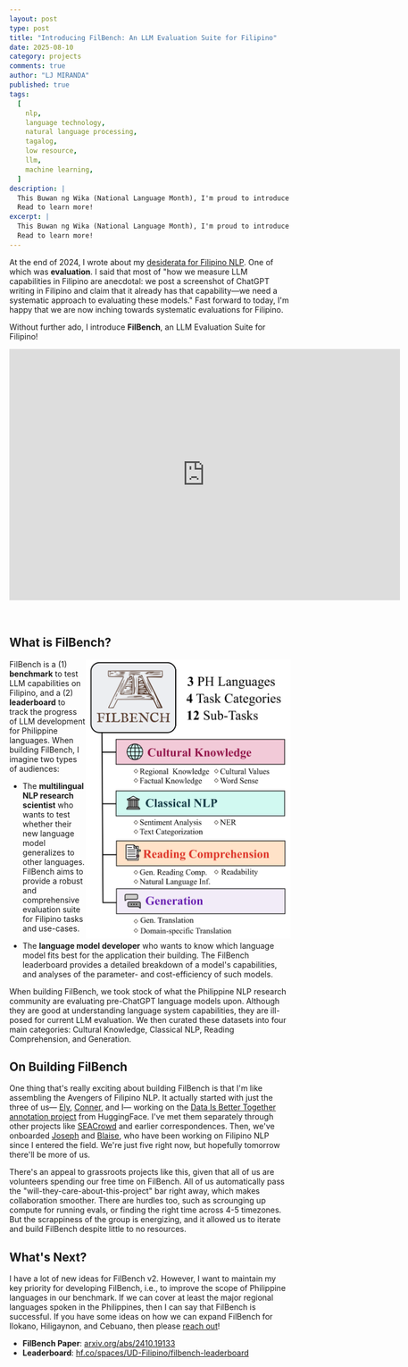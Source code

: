 ```yaml
---
layout: post
type: post
title: "Introducing FilBench: An LLM Evaluation Suite for Filipino"
date: 2025-08-10
category: projects
comments: true
author: "LJ MIRANDA"
published: true
tags:
  [
    nlp,
    language technology,
    natural language processing,
    tagalog,
    low resource,
    llm,
    machine learning,
  ]
description: |
  This Buwan ng Wika (National Language Month), I'm proud to introduce FilBench, a big step forward in Filipino NLP evaluation.
  Read to learn more!
excerpt: |
  This Buwan ng Wika (National Language Month), I'm proud to introduce FilBench, a big step forward in Filipino NLP evaluation.
  Read to learn more!
---
```


<span class="firstcharacter">A</span>t the end of 2024, I wrote about my [desiderata for Filipino NLP](/notebook/2024/12/17/filipino-llm/).
One of which was **evaluation**.
I said that most of "how we measure LLM capabilities in Filipino are anecdotal: we post a screenshot of ChatGPT writing in Filipino and claim that it already has that capability&mdash;we need a systematic approach to evaluating these models."
Fast forward to today, I'm happy that we are now inching towards systematic evaluations for Filipino.

Without further ado, I introduce **FilBench**, an LLM Evaluation Suite for Filipino!

<!-- Put placeholder for now until we open-source the leaderboard -->
<iframe
	src="https://mteb-leaderboard.hf.space"
	frameborder="0"
	width="700"
	height="450"
></iframe>

&nbsp;

## What is FilBench?

<img src="/assets/png/filbench/filbench_main.svg" align="right" height="500">

FilBench is a (1) **benchmark** to test LLM capabilities on Filipino, and a (2) **leaderboard** to track the progress of LLM development for Philippine languages.
When building FilBench, I imagine two types of audiences:

- The **multilingual NLP research scientist** who wants to test whether their new language model generalizes to other languages.
  FilBench aims to provide a robust and comprehensive evaluation suite for Filipino tasks and use-cases.

- The **language model developer** who wants to know which language model fits best for the application their building.
  The FilBench leaderboard provides a detailed breakdown of a model's capabilities, and analyses of the parameter- and cost-efficiency of such models.


When building FilBench, we took stock of what the Philippine NLP research community are evaluating pre-ChatGPT language models upon.
Although they are good at understanding language system capabilities, they are ill-posed for current LLM evaluation.
We then curated these datasets into four main categories: Cultural Knowledge, Classical NLP, Reading Comprehension, and Generation.

## On Building FilBench

One thing that's really exciting about building FilBench is that I'm like assembling the Avengers of Filipino NLP.
It actually started with just the three of us&mdash; [Ely](https://www.linkedin.com/in/elyanahaco2000/), [Conner](https://www.linkedin.com/in/connermanuel/), and I&mdash; working on the [Data Is Better Together annotation project](https://github.com/huggingface/data-is-better-together) from HuggingFace.
I've met them separately through other projects like [SEACrowd](https://seacrowd.github.io/) and earlier correspondences.
Then, we've onboarded [Joseph](https://www.josephimperial.com/) and [Blaise](https://blaisecruz.com/), who have been working on Filipino NLP since I entered the field.
We're just five right now, but hopefully tomorrow there'll be more of us.

There's an appeal to grassroots projects like this, given that all of us are volunteers spending our free time on FilBench.
All of us automatically pass the "will-they-care-about-this-project" bar right away, which makes collaboration smoother.
There are hurdles too, such as scrounging up compute for running evals, or finding the right time across 4-5 timezones.
But the scrappiness of the group is energizing, and it allowed us to iterate and build FilBench despite little to no resources.

## What's Next?

I have a lot of new ideas for FilBench v2.
However, I want to maintain my key priority for developing FilBench, i.e., to improve the scope of Philippine languages in our benchmark.
If we can cover at least the major regional languages spoken in the Philippines, then I can say that FilBench is successful.
If you have some ideas on how we can expand FilBench for Ilokano, Hiligaynon, and Cebuano, then please [reach out](mailto:ljvmiranda@gmail.com)!

- **FilBench Paper**: [arxiv.org/abs/2410.19133]()
- **Leaderboard**: [hf.co/spaces/UD-Filipino/filbench-leaderboard](https://huggingface.co/spaces/UD-Filipino/filbench-leaderboard)

